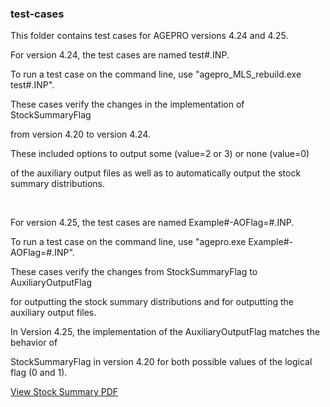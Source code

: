 ### test-cases

This folder contains test cases for AGEPRO versions 4.24 and 4.25.

For version 4.24, the test cases are named test#.INP.

To run a test case on the command line, use "agepro_MLS_rebuild.exe test#.INP".

These cases verify the changes in the implementation of StockSummaryFlag

from version 4.20 to version 4.24.

These included options to output some (value=2 or 3) or none (value=0)

of the auxiliary output files as well as to automatically output the stock summary distributions.

<br>

For version 4.25, the test cases are named Example#-AOFlag=#.INP.

To run a test case on the command line, use "agepro.exe Example#-AOFlag=#.INP".

These cases verify the changes from StockSummaryFlag to AuxiliaryOutputFlag

for outputting the stock summary distributions and for outputting the auxiliary output files.

In Version 4.25, the implementation of the AuxiliaryOutputFlag matches the behavior of

StockSummaryFlag in version 4.20 for both possible values of the logical flag (0 and 1).

[View Stock Summary PDF](agepro-dev/diagrams/StockSummaryFlag-pdf.pdf)



